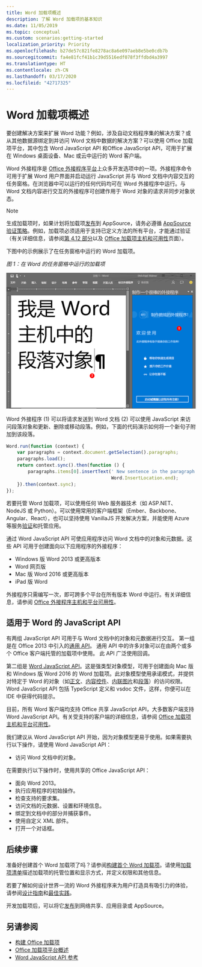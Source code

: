 ```yaml
---
title: Word 加载项概述
description: 了解 Word 加载项的基本知识
ms.date: 11/05/2019
ms.topic: conceptual
ms.custom: scenarios:getting-started
localization_priority: Priority
ms.openlocfilehash: b27de57c821fe8278ac8a6e097aeb8e5be0cdb7b
ms.sourcegitcommit: fa4e81fcf41b1c39d5516edf078f3ffdbd4a3997
ms.translationtype: HT
ms.contentlocale: zh-CN
ms.lasthandoff: 03/17/2020
ms.locfileid: "42717325"
---
```

# <a name="word-add-ins-overview"></a>Word 加载项概述

要创建解决方案来扩展 Word 功能？例如，涉及自动文档程序集的解决方案？或从其他数据源绑定到并访问 Word 文档中数据的解决方案？可以使用 Office 加载项平台，其中包含 Word JavaScript API 和Office JavaScript API，可用于扩展在 Windows 桌面设备、Mac 或云中运行的 Word 客户端。

Word 外接程序是 [Office 外接程序平台](../overview/office-add-ins.md)上众多开发选项中的一项。外接程序命令可用于扩展 Word 用户界面并启动运行 JavaScript 并与 Word 文档中内容交互的任务窗格。在浏览器中可以运行的任何代码均可在 Word 外接程序中运行。与 Word 文档内容进行交互的外接程序可创建作用于 Word 对象的请求并同步对象状态。 

> [!NOTE]
> 生成加载项时，如果计划将加载项[发布](../publish/publish.md)到 AppSource，请务必遵循 [AppSource 验证策略](/office/dev/store/validation-policies)。例如，加载项必须适用于支持已定义方法的所有平台，才能通过验证（有关详细信息，请参阅[第 4.12 部分](/office/dev/store/validation-policies#4-apps-and-add-ins-behave-predictably)以及 [Office 加载项主机和可用性](../overview/office-add-in-availability.md)页面）。

下图中的示例展示了在任务窗格中运行的 Word 加载项。

*图 1：在 Word 的任务窗格中运行的加载项*

![在 Word 的任务窗格中运行的外接程序](../images/word-add-in-show-host-client.png)

Word 外接程序 (1) 可以将请求发送到 Word 文档 (2) 可以使用 JavaScript 来访问段落对象和更新、删除或移动段落。例如，下面的代码演示如何将一个新句子附加到该段落。

```js
Word.run(function (context) {
    var paragraphs = context.document.getSelection().paragraphs;
    paragraphs.load();
    return context.sync().then(function () {
        paragraphs.items[0].insertText(' New sentence in the paragraph.',
                                       Word.InsertLocation.end);
    }).then(context.sync);
});

```

若要托管 Word 加载项，可以使用任何 Web 服务器技术（如 ASP.NET、NodeJS 或 Python）。可以使用常用的客户端框架（Ember、Backbone、Angular、React），也可以坚持使用 VanillaJS 开发解决方案，并能使用 Azure 等服务[验证](../develop/overview-authn-authz.md)和托管应用。

通过 Word JavaScript API 可使应用程序访问 Word 文档中的对象和元数据。这些 API 可用于创建面向以下应用程序的外接程序：

* Windows 版 Word 2013 或更高版本
* Word 网页版
* Mac 版 Word 2016 或更高版本
* iPad 版 Word

外接程序只需编写一次，即可跨多个平台在所有版本 Word 中运行。有关详细信息，请参阅 [Office 外接程序主机和平台可用性](../overview/office-add-in-availability.md)。

## <a name="javascript-apis-for-word"></a>适用于 Word 的 JavaScript API

有两组 JavaScript API 可用于与 Word 文档中的对象和元数据进行交互。 第一组是在 Office 2013 中引入的[通用 API](/javascript/api/office)。 通用 API 中的许多对象可以在由两个或多个 Office 客户端托管的加载项中使用。 此 API 广泛使用回调。

第二组是 [Word JavaScript API](/javascript/api/word)。这是强类型对象模型，可用于创建面向 Mac 版和 Windows 版 Word 2016 的 Word 加载项。此对象模型使用承诺模式，并提供对特定于 Word 的对象（如[正文](/javascript/api/word/word.body)、[内容控件](/javascript/api/word/word.contentcontrol)、[内联图片](/javascript/api/word/word.inlinepicture)和[段落](/javascript/api/word/word.paragraph)）的访问权限。Word JavaScript API 包括 TypeScript 定义和 vsdoc 文件，这样，你便可以在 IDE 中获得代码提示。

目前，所有 Word 客户端均支持 Office 共享 JavaScript API，大多数客户端支持 Word JavaScript API。有关受支持的客户端的详细信息，请参阅 [Office 加载项主机和平台可用性](../overview/office-add-in-availability.md)。

我们建议从 Word JavaScript API 开始，因为对象模型更易于使用。如果需要执行以下操作，请使用 Word JavaScript API：

* 访问 Word 文档中的对象。

在需要执行以下操作时，使用共享的 Office JavaScript API：

* 面向 Word 2013。
* 执行应用程序的初始操作。
* 检查支持的要求集。
* 访问文档的元数据、设置和环境信息。
* 绑定到文档中的部分并捕获事件。
* 使用自定义 XML 部件。
* 打开一个对话框。

## <a name="next-steps"></a>后续步骤

准备好创建首个 Word 加载项了吗？请参阅[构建首个 Word 加载项](word-add-ins.md)。请使用[加载项清单](../develop/add-in-manifests.md)描述加载项的托管位置和显示方式，并定义权限和其他信息。

若要了解如何设计世界一流的 Word 外接程序来为用户打造具有吸引力的体验，请参阅[设计指南](../design/add-in-design.md)和[最佳实践](../concepts/add-in-development-best-practices.md)。

开发加载项后，可以将它[发布](../publish/publish.md)到网络共享、应用目录或 AppSource。

## <a name="see-also"></a>另请参阅

* [构建 Office 加载项](../overview/office-add-ins-fundamentals.md)
* [Office 加载项平台概述](../overview/office-add-ins.md)
* [Word JavaScript API 参考](../reference/overview/word-add-ins-reference-overview.md)
